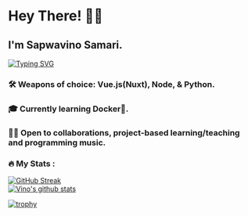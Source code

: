 # Hey There! 👋🏾

## I'm Sapwavino Samari.

[![Typing SVG](https://readme-typing-svg.herokuapp.com?font=Fira+Code&weight=500&size=25&pause=1000&color=37ABE6&width=435&lines=Web+Developer+👨🏾‍💻;Audio+Enthusiast+🎧;Dog+Dad+🐕)](https://git.io/typing-svg)

### 🛠 Weapons of choice: Vue.js(Nuxt), Node, & Python.
### 🎓 Currently learning Docker🐳.
### 👍🏾 Open to collaborations, project-based learning/teaching and programming music.

### :fire: My Stats :

[![GitHub Streak](http://github-readme-streak-stats.herokuapp.com?user=vinosamari&theme=dark&background=000000&stars=false)](https://git.io/streak-stats)
<br/>
<a href="https://github.com/anuraghazra/github-readme-stats">
  <img align="center" src="https://github-readme-stats.anuraghazra1.vercel.app/api?username=vinosamari&show_icons=true&include_all_commits=true&theme=onedark" alt="Vino's github stats" />
</a>
<br/>
<!-- TROPHIES -->
[![trophy](https://github-profile-trophy.vercel.app/?username=vinosamari&row=2&column=6&theme=onedark&column=8&no-frame=false&no-bg=false)](https://github.com/ryo-ma/github-profile-trophy)
